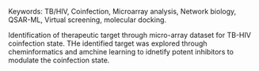 Keywords: TB/HIV, Coinfection, Microarray analysis, Network biology, QSAR-ML, Virtual screening, molecular docking.

Identification of therapeutic target through micro-array dataset for TB-HIV coinfection state. THe identified target was explored through cheminformatics and amchine learning to idnetify potent inhibitors to modulate the coinfection state.

